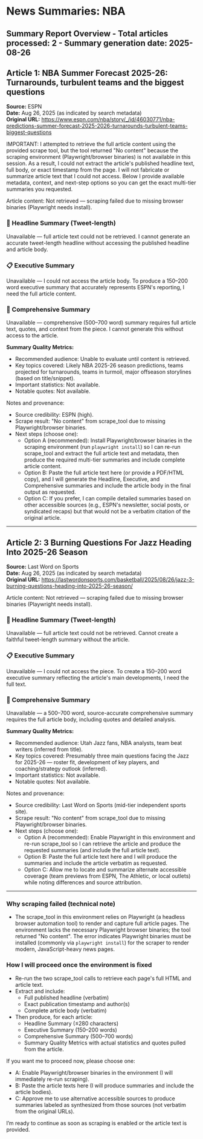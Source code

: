 # News Summaries: NBA
**Summary Report Overview** - Total articles processed: 2 - Summary generation date: 2025-08-26
---
## Article 1: NBA Summer Forecast 2025-26: Turnarounds, turbulent teams and the biggest questions
**Source:** ESPN  
**Date:** Aug 26, 2025 (as indicated by search metadata)  
**Original URL:** https://www.espn.com/nba/story/_/id/46030771/nba-predictions-summer-forecast-2025-2026-turnarounds-turbulent-teams-biggest-questions

IMPORTANT: I attempted to retrieve the full article content using the provided scrape tool, but the tool returned "No content" because the scraping environment (Playwright/browser binaries) is not available in this session. As a result, I could not extract the article's published headline text, full body, or exact timestamp from the page. I will not fabricate or summarize article text that I could not access. Below I provide available metadata, context, and next-step options so you can get the exact multi-tier summaries you requested.

Article content: Not retrieved — scraping failed due to missing browser binaries (Playwright needs install).

### 📱 Headline Summary (Tweet-length)
Unavailable — full article text could not be retrieved. I cannot generate an accurate tweet-length headline without accessing the published headline and article body.

### 📋 Executive Summary
Unavailable — I could not access the article body. To produce a 150–200 word executive summary that accurately represents ESPN's reporting, I need the full article content.

### 📖 Comprehensive Summary
Unavailable — comprehensive (500–700 word) summary requires full article text, quotes, and context from the piece. I cannot generate this without access to the article.

**Summary Quality Metrics:**  
- Recommended audience: Unable to evaluate until content is retrieved.  
- Key topics covered: Likely NBA 2025-26 season predictions, teams projected for turnarounds, teams in turmoil, major offseason storylines (based on title/snippet).  
- Important statistics: Not available.  
- Notable quotes: Not available.

Notes and provenance:
- Source credibility: ESPN (high).  
- Scrape result: "No content" from scrape_tool due to missing Playwright/browser binaries.  
- Next steps (choose one):
  - Option A (recommended): Install Playwright/browser binaries in the scraping environment (run `playwright install`) so I can re-run scrape_tool and extract the full article text and metadata, then produce the required multi-tier summaries and include complete article content.
  - Option B: Paste the full article text here (or provide a PDF/HTML copy), and I will generate the Headline, Executive, and Comprehensive summaries and include the article body in the final output as requested.
  - Option C: If you prefer, I can compile detailed summaries based on other accessible sources (e.g., ESPN's newsletter, social posts, or syndicated recaps) but that would not be a verbatim citation of the original article.

---
## Article 2: 3 Burning Questions For Jazz Heading Into 2025-26 Season
**Source:** Last Word on Sports  
**Date:** Aug 26, 2025 (as indicated by search metadata)  
**Original URL:** https://lastwordonsports.com/basketball/2025/08/26/jazz-3-burning-questions-heading-into-2025-26-season/

Article content: Not retrieved — scraping failed due to missing browser binaries (Playwright needs install).

### 📱 Headline Summary (Tweet-length)
Unavailable — full article text could not be retrieved. Cannot create a faithful tweet-length summary without the article.

### 📋 Executive Summary
Unavailable — I could not access the piece. To create a 150–200 word executive summary reflecting the article's main developments, I need the full text.

### 📖 Comprehensive Summary
Unavailable — a 500–700 word, source-accurate comprehensive summary requires the full article body, including quotes and detailed analysis.

**Summary Quality Metrics:**  
- Recommended audience: Utah Jazz fans, NBA analysts, team beat writers (inferred from title).  
- Key topics covered: Presumably three main questions facing the Jazz for 2025-26 — roster fit, development of key players, and coaching/strategy outlook (inferred).  
- Important statistics: Not available.  
- Notable quotes: Not available.

Notes and provenance:
- Source credibility: Last Word on Sports (mid-tier independent sports site).  
- Scrape result: "No content" from scrape_tool due to missing Playwright/browser binaries.  
- Next steps (choose one):
  - Option A (recommended): Enable Playwright in this environment and re-run scrape_tool so I can retrieve the article and produce the requested summaries (and include the full article text).
  - Option B: Paste the full article text here and I will produce the summaries and include the article verbatim as requested.
  - Option C: Allow me to locate and summarize alternate accessible coverage (team previews from ESPN, The Athletic, or local outlets) while noting differences and source attribution.

---
### Why scraping failed (technical note)
- The scrape_tool in this environment relies on Playwright (a headless browser automation tool) to render and capture full article pages. The environment lacks the necessary Playwright browser binaries; the tool returned "No content". The error indicates Playwright binaries must be installed (commonly via `playwright install`) for the scraper to render modern, JavaScript-heavy news pages.

### How I will proceed once the environment is fixed
- Re-run the two scrape_tool calls to retrieve each page's full HTML and article text.
- Extract and include:
  - Full published headline (verbatim)
  - Exact publication timestamp and author(s)
  - Complete article body (verbatim)
- Then produce, for each article:
  - Headline Summary (≤280 characters)
  - Executive Summary (150–200 words)
  - Comprehensive Summary (500–700 words)
  - Summary Quality Metrics with actual statistics and quotes pulled from the article.

If you want me to proceed now, please choose one:
- A: Enable Playwright/browser binaries in the environment (I will immediately re-run scraping).
- B: Paste the article texts here (I will produce summaries and include the article bodies).
- C: Approve me to use alternative accessible sources to produce summaries labeled as synthesized from those sources (not verbatim from the original URLs).

I’m ready to continue as soon as scraping is enabled or the article text is provided.